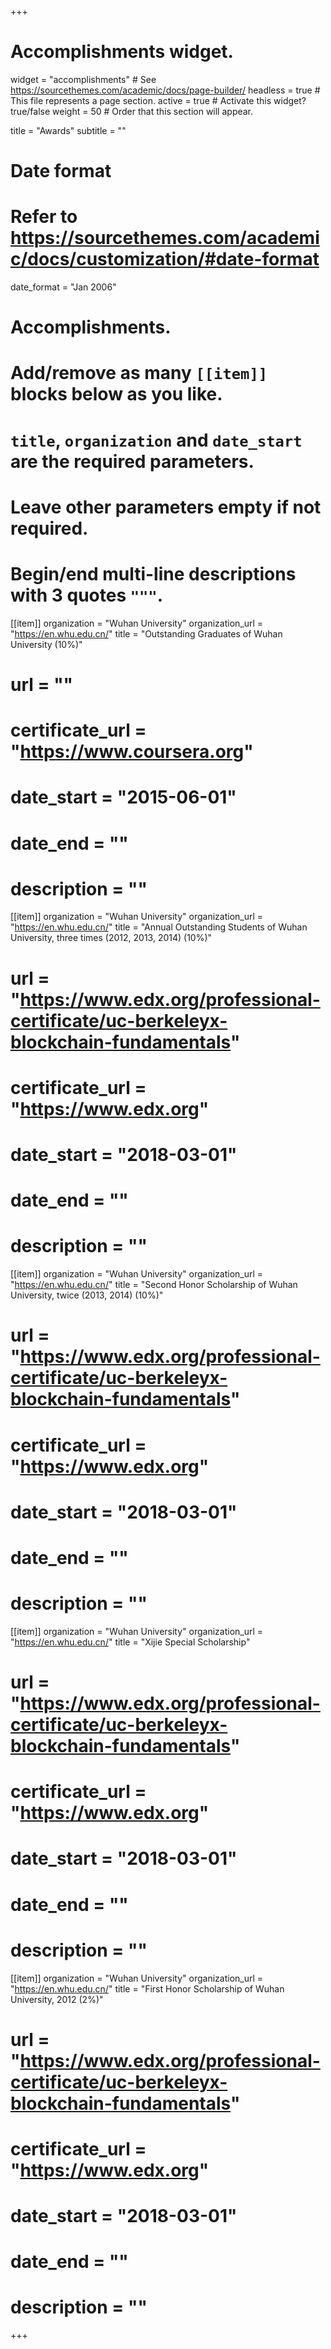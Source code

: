 +++
# Accomplishments widget.
widget = "accomplishments"  # See https://sourcethemes.com/academic/docs/page-builder/
headless = true  # This file represents a page section.
active = true  # Activate this widget? true/false
weight = 50  # Order that this section will appear.

title = "Awards"
subtitle = ""

# Date format
#   Refer to https://sourcethemes.com/academic/docs/customization/#date-format
date_format = "Jan 2006"

# Accomplishments.
#   Add/remove as many `[[item]]` blocks below as you like.
#   `title`, `organization` and `date_start` are the required parameters.
#   Leave other parameters empty if not required.
#   Begin/end multi-line descriptions with 3 quotes `"""`.

[[item]]
  organization = "Wuhan University"
  organization_url = "https://en.whu.edu.cn/"
  title = "Outstanding Graduates of Wuhan University (10%)"
  # url = ""
  # certificate_url = "https://www.coursera.org"
  # date_start = "2015-06-01"
  # date_end = ""
  # description = ""

[[item]]
  organization = "Wuhan University"
  organization_url = "https://en.whu.edu.cn/"
  title = "Annual Outstanding Students of Wuhan University, three times (2012, 2013, 2014) (10%)"
  # url = "https://www.edx.org/professional-certificate/uc-berkeleyx-blockchain-fundamentals"
  # certificate_url = "https://www.edx.org"
  # date_start = "2018-03-01"
  # date_end = ""
  # description = ""
  

[[item]]
  organization = "Wuhan University"
  organization_url = "https://en.whu.edu.cn/"
  title = "Second Honor Scholarship of Wuhan University, twice (2013, 2014) (10%)"
  # url = "https://www.edx.org/professional-certificate/uc-berkeleyx-blockchain-fundamentals"
  # certificate_url = "https://www.edx.org"
  # date_start = "2018-03-01"
  # date_end = ""
  # description = ""

[[item]]
  organization = "Wuhan University"
  organization_url = "https://en.whu.edu.cn/"
  title = "Xijie Special Scholarship"
  # url = "https://www.edx.org/professional-certificate/uc-berkeleyx-blockchain-fundamentals"
  # certificate_url = "https://www.edx.org"
  # date_start = "2018-03-01"
  # date_end = ""
  # description = ""

[[item]]
  organization = "Wuhan University"
  organization_url = "https://en.whu.edu.cn/"
  title = "First Honor Scholarship of Wuhan University, 2012 (2%)"
  # url = "https://www.edx.org/professional-certificate/uc-berkeleyx-blockchain-fundamentals"
  # certificate_url = "https://www.edx.org"
  # date_start = "2018-03-01"
  # date_end = ""
  # description = ""

+++
